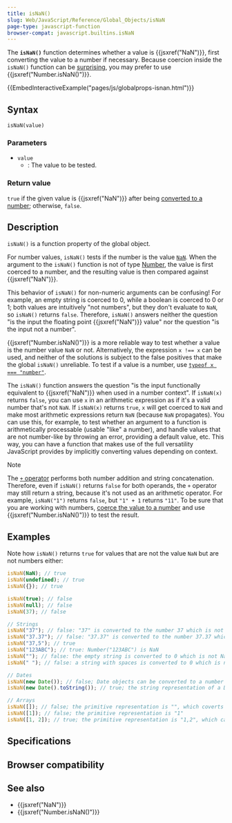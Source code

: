 ```yaml
---
title: isNaN()
slug: Web/JavaScript/Reference/Global_Objects/isNaN
page-type: javascript-function
browser-compat: javascript.builtins.isNaN
---
```




The **`isNaN()`** function determines whether a value is {{jsxref("NaN")}}, first converting the value to a number if necessary. Because coercion inside the `isNaN()` function can be [surprising](#description), you may prefer to use {{jsxref("Number.isNaN()")}}.

{{EmbedInteractiveExample("pages/js/globalprops-isnan.html")}}

## Syntax

```js-nolint
isNaN(value)
```

### Parameters

- `value`
  - : The value to be tested.

### Return value

`true` if the given value is {{jsxref("NaN")}} after being [converted to a number](/Web/JavaScript/Reference/Global_Objects/Number#number_coercion); otherwise, `false`.

## Description

`isNaN()` is a function property of the global object.

For number values, `isNaN()` tests if the number is the value [`NaN`](/Web/JavaScript/Reference/Global_Objects/NaN). When the argument to the `isNaN()` function is not of type [Number](/Web/JavaScript/Data_structures#number_type), the value is first coerced to a number, and the resulting value is then compared against {{jsxref("NaN")}}.

This behavior of `isNaN()` for non-numeric arguments can be confusing! For example, an empty string is coerced to 0, while a boolean is coerced to 0 or 1; both values are intuitively "not numbers", but they don't evaluate to `NaN`, so `isNaN()` returns `false`. Therefore, `isNaN()` answers neither the question "is the input the floating point {{jsxref("NaN")}} value" nor the question "is the input not a number".

{{jsxref("Number.isNaN()")}} is a more reliable way to test whether a value is the number value `NaN` or not. Alternatively, the expression `x !== x` can be used, and neither of the solutions is subject to the false positives that make the global `isNaN()` unreliable. To test if a value is a number, use [`typeof x === "number"`](/Web/JavaScript/Reference/Operators/typeof).

The `isNaN()` function answers the question "is the input functionally equivalent to {{jsxref("NaN")}} when used in a number context". If `isNaN(x)` returns `false`, you can use `x` in an arithmetic expression as if it's a valid number that's not `NaN`. If `isNaN(x)` returns `true`, `x` will get coerced to `NaN` and make most arithmetic expressions return `NaN` (because `NaN` propagates). You can use this, for example, to test whether an argument to a function is arithmetically processable (usable "like" a number), and handle values that are not number-like by throwing an error, providing a default value, etc. This way, you can have a function that makes use of the full versatility JavaScript provides by implicitly converting values depending on context.

> [!NOTE]
> The [`+` operator](/Web/JavaScript/Reference/Operators/Addition) performs both number addition and string concatenation. Therefore, even if `isNaN()` returns `false` for both operands, the `+` operator may still return a string, because it's not used as an arithmetic operator. For example, `isNaN("1")` returns `false`, but `"1" + 1` returns `"11"`. To be sure that you are working with numbers, [coerce the value to a number](/Web/JavaScript/Reference/Global_Objects/Number#number_coercion) and use {{jsxref("Number.isNaN()")}} to test the result.

## Examples

Note how `isNaN()` returns `true` for values that are not the value `NaN` but are not numbers either:

```js
isNaN(NaN); // true
isNaN(undefined); // true
isNaN({}); // true

isNaN(true); // false
isNaN(null); // false
isNaN(37); // false

// Strings
isNaN("37"); // false: "37" is converted to the number 37 which is not NaN
isNaN("37.37"); // false: "37.37" is converted to the number 37.37 which is not NaN
isNaN("37,5"); // true
isNaN("123ABC"); // true: Number("123ABC") is NaN
isNaN(""); // false: the empty string is converted to 0 which is not NaN
isNaN(" "); // false: a string with spaces is converted to 0 which is not NaN

// Dates
isNaN(new Date()); // false; Date objects can be converted to a number (timestamp)
isNaN(new Date().toString()); // true; the string representation of a Date object cannot be parsed as a number

// Arrays
isNaN([]); // false; the primitive representation is "", which coverts to the number 0
isNaN([1]); // false; the primitive representation is "1"
isNaN([1, 2]); // true; the primitive representation is "1,2", which cannot be parsed as number
```

## Specifications



## Browser compatibility



## See also

- {{jsxref("NaN")}}
- {{jsxref("Number.isNaN()")}}
